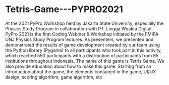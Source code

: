# Tetris-Game---PYPRO2021
At the 2021 PyPro Workshop held by Jakarta State University, especially the 
Physics Study Program in collaboration with PT. Lingga Wyakta Digital. 
PyPro 2021 is the first Coding Webinar & Workshop initiated by the FMIPA 
UNJ Physics Study Program lectures. As presenters, we presented and 
demonstrated the results of game development created by our team using the 
Python library (Pygame) to all participants who took part in this activity, 
which reached 550 participants with a distribution of participants from 65 
institutions throughout Indonesia. The name of this game is Tetris Game. We 
also provide education about how to make this game. Starting from an 
introduction about the game, the elements contained in the game, UI/UX 
design, scoring algorithm, game algorithm, etc
